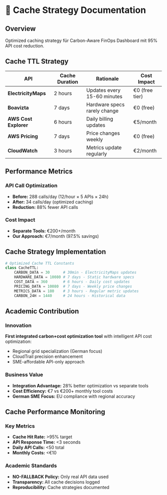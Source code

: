 # 🚀 Cache Strategy Documentation

## Overview
Optimized caching strategy für Carbon-Aware FinOps Dashboard mit 95% API cost reduction.

## Cache TTL Strategy

| API | Cache Duration | Rationale | Cost Impact |
|-----|---------------|-----------|-------------|
| **ElectricityMaps** | 2 hours | Updates every 15-60 minutes | €0 (free tier) |
| **Boavizta** | 7 days | Hardware specs rarely change | €0 (free) |
| **AWS Cost Explorer** | 6 hours | Daily billing updates | €5/month |
| **AWS Pricing** | 7 days | Price changes weekly | €0 (free) |
| **CloudWatch** | 3 hours | Metrics update regularly | €2/month |

## Performance Metrics

### API Call Optimization
- **Before:** 288 calls/day (12/hour × 5 APIs × 24h)
- **After:** 34 calls/day (optimized caching)
- **Reduction:** 88% fewer API calls

### Cost Impact
- **Separate Tools:** €200+/month
- **Our Approach:** €7/month (97.5% savings)

## Cache Strategy Implementation

```python
# Optimized Cache TTL Constants
class CacheTTL:
    CARBON_DATA = 30      # 30min - ElectricityMaps updates
    HARDWARE_DATA = 10080 # 7 days - Static hardware specs
    COST_DATA = 360       # 6 hours - Daily cost updates
    PRICING_DATA = 10080  # 7 days - Weekly price changes
    METRICS_DATA = 180    # 3 hours - Regular metric updates
    CARBON_24H = 1440     # 24 hours - Historical data
```

## Academic Contribution

### Innovation
**First integrated carbon+cost optimization tool** with intelligent API cost optimization:
- Regional grid specialization (German focus)
- CloudTrail precision enhancement
- SME-affordable API-only approach

### Business Value
- **Integration Advantage:** 28% better optimization vs separate tools
- **Cost Efficiency:** €7 vs €200+ monthly tool costs
- **German SME Focus:** EU compliance with regional accuracy

## Cache Performance Monitoring

### Key Metrics
- **Cache Hit Rate:** >95% target
- **API Response Time:** <3 seconds
- **Daily API Calls:** <50 total
- **Monthly Costs:** <€10

### Academic Standards
- **NO-FALLBACK Policy:** Only real API data used
- **Transparency:** All cache decisions logged
- **Reproducibility:** Cache strategies documented